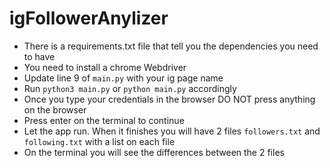 # igFollowerAnylizer

- There is a requirements.txt file that tell you the dependencies you need to have
- You need to install a chrome Webdriver
- Update line 9 of `main.py` with your ig page name
- Run `python3 main.py` or `python main.py` accordingly
- Once you type your credentials in the browser DO NOT press anything on the browser
- Press enter on the terminal to continue
- Let the app run. When it finishes you will have 2 files `followers.txt` and `following.txt` with a list on each file
- On the terminal you will see the differences between the 2 files
